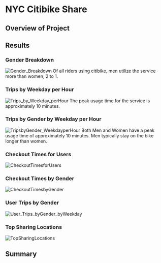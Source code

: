 # NYC Citibike Share
## Overview of Project
## Results
### Gender Breakdown
![Gender_Breakdown](https://user-images.githubusercontent.com/75647359/111815440-ab511380-88a9-11eb-8589-4e00160ef59b.png)
Of all riders using citibike, men utilize the service more than women, 2 to 1. 

### Trips by Weekday per Hour
![Trips_by_Weekday_perHour](https://user-images.githubusercontent.com/75647359/111815364-92e0f900-88a9-11eb-86c7-35c91f86313b.png)
The peak usage time for the service is approximately 10 minutes.

### Trips by Gender by Weekday per Hour
![TripsbyGender_WeekdayperHour](https://user-images.githubusercontent.com/75647359/111815574-d471a400-88a9-11eb-8f0b-e5bf85627eb0.png)
Both Men and Women have a peak usage time of approximately 10 minutes. Men typically stay on the bike longer than women. 

### Checkout Times for Users 
![CheckoutTimesforUsers](https://user-images.githubusercontent.com/75647359/111815639-ea7f6480-88a9-11eb-91ad-07e391cd4d1b.png)

### Checkout Times by Gender 
![CheckoutTimesbyGender](https://user-images.githubusercontent.com/75647359/111815700-fbc87100-88a9-11eb-9e06-954e5e3a0365.png)

### User Trips by Gender
![User_Trips_byGender_byWeekday](https://user-images.githubusercontent.com/75647359/111815791-139ff500-88aa-11eb-9623-341db24cc763.png)

### Top Sharing Locations
![TopSharingLocations](https://user-images.githubusercontent.com/75647359/111815501-c2900100-88a9-11eb-96a7-a9ba593238db.png)

## Summary 

